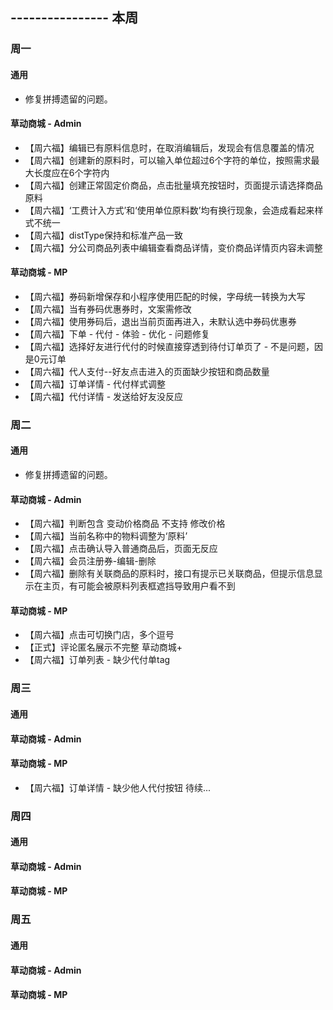 ## ---------------- 本周

### 周一
#### 通用
* 修复拼搏遗留的问题。
#### 草动商城 - Admin
* 【周六福】编辑已有原料信息时，在取消编辑后，发现会有信息覆盖的情况
* 【周六福】创建新的原料时，可以输入单位超过6个字符的单位，按照需求最大长度应在6个字符内
* 【周六福】创建正常固定价商品，点击批量填充按钮时，页面提示请选择商品原料
* 【周六福】‘工费计入方式’和‘使用单位原料数’均有换行现象，会造成看起来样式不统一
* 【周六福】distType保持和标准产品一致
* 【周六福】分公司商品列表中编辑查看商品详情，变价商品详情页内容未调整
#### 草动商城 - MP
* 【周六福】券码新增保存和小程序使用匹配的时候，字母统一转换为大写
* 【周六福】当有券码优惠券时，文案需修改
* 【周六福】使用券码后，退出当前页面再进入，未默认选中券码优惠券
* 【周六福】下单 - 代付 - 体验 - 优化 - 问题修复
* 【周六福】选择好友进行代付的时候直接穿透到待付订单页了 - 不是问题，因是0元订单
* 【周六福】代人支付--好友点击进入的页面缺少按钮和商品数量
* 【周六福】订单详情 - 代付样式调整
* 【周六福】代付详情 - 发送给好友没反应

### 周二
#### 通用
* 修复拼搏遗留的问题。
#### 草动商城 - Admin
* 【周六福】判断包含 变动价格商品   不支持  修改价格
* 【周六福】当前名称中的物料调整为‘原料’
* 【周六福】点击确认导入普通商品后，页面无反应
* 【周六福】会员注册券-编辑-删除
* 【周六福】删除有关联商品的原料时，接口有提示已关联商品，但提示信息显示在主页，有可能会被原料列表框遮挡导致用户看不到
#### 草动商城 - MP
* 【周六福】点击可切换门店，多个逗号
* 【正式】评论匿名展示不完整  草动商城+
* 【周六福】订单列表 - 缺少代付单tag

### 周三
#### 通用
#### 草动商城 - Admin
#### 草动商城 - MP
* 【周六福】订单详情 - 缺少他人代付按钮 待续...

### 周四
#### 通用
#### 草动商城 - Admin
#### 草动商城 - MP

### 周五
#### 通用
#### 草动商城 - Admin
#### 草动商城 - MP
